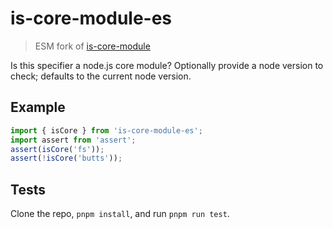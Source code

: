 # is-core-module-es

> ESM fork of [is-core-module](https://github.com/inspect-js/is-core-module)

Is this specifier a node.js core module? Optionally provide a node version to check; defaults to the current node version.

## Example

```js
import { isCore } from 'is-core-module-es';
import assert from 'assert';
assert(isCore('fs'));
assert(!isCore('butts'));
```

## Tests
Clone the repo, `pnpm install`, and run `pnpm run test`.
